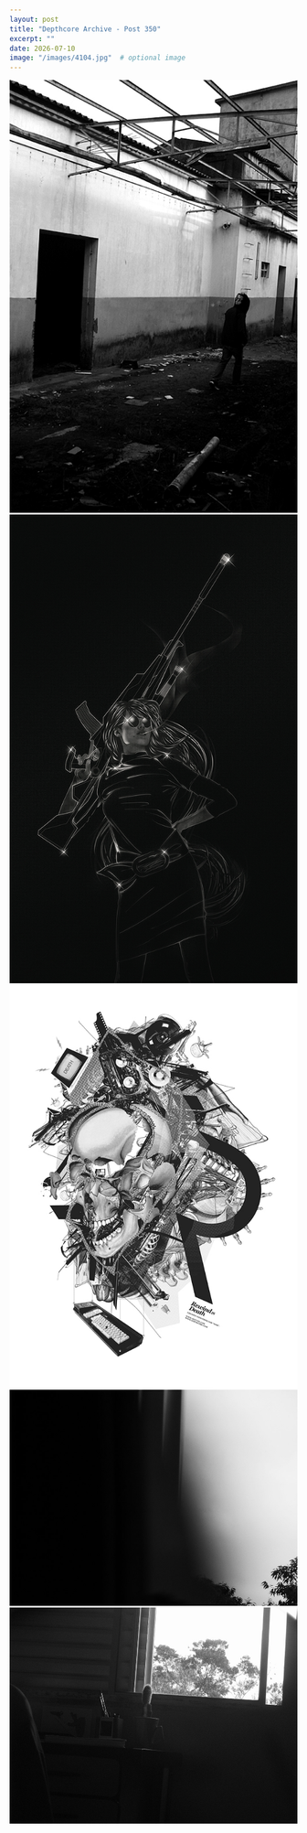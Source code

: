 ```yaml
---
layout: post
title: "Depthcore Archive - Post 350"
excerpt: ""
date: 2026-07-10
image: "/images/4104.jpg"  # optional image
---
```


<img src="/images/4104.jpg">
<img src="/images/4105.jpg" alt="4105.jpg"/>
<img src="/images/4107.jpg" alt="4107.jpg"/>
<img src="/images/4108.jpg" alt="4108.jpg"/>
<img src="/images/4109.jpg" alt="4109.jpg"/>
